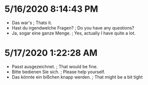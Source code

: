 
# 5/16/2020 8:14:43 PM

* Das war's ; Thats it.
* Hast du irgendwelche Fragen? ; Do you have any questions?
* Ja, sogar eine ganze Menge. ; Yes, actually I have quite a lot.

# 5/17/2020 1:22:28 AM

* Passt ausgezeichnet. ; That would be fine.
* Bitte bedienen Sie sich. ; Please help yourself.
* Das könnte ein bißchen knapp werden. ; That might be a bit tight

